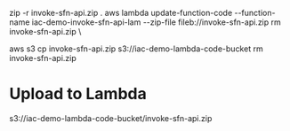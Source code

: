 zip -r invoke-sfn-api.zip .
aws lambda update-function-code --function-name iac-demo-invoke-sfn-api-lam --zip-file fileb://invoke-sfn-api.zip
rm invoke-sfn-api.zip \

aws s3 cp invoke-sfn-api.zip s3://iac-demo-lambda-code-bucket
rm invoke-sfn-api.zip

# Upload to Lambda
s3://iac-demo-lambda-code-bucket/invoke-sfn-api.zip